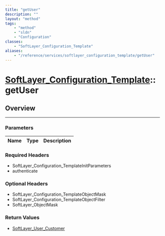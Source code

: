 ```yaml
---
title: "getUser"
description: ""
layout: "method"
tags:
    - "method"
    - "sldn"
    - "Configuration"
classes:
    - "SoftLayer_Configuration_Template"
aliases:
    - "/reference/services/softlayer_configuration_template/getUser"
---
```

# [SoftLayer_Configuration_Template](/reference/services/SoftLayer_Configuration_Template)::getUser




## Overview 


-----

### Parameters 
|Name | Type | Description |
| --- | --- | --- |


### Required Headers
* SoftLayer_Configuration_TemplateInitParameters
* authenticate


### Optional Headers
* SoftLayer_Configuration_TemplateObjectMask
* SoftLayer_Configuration_TemplateObjectFilter
* SoftLayer_ObjectMask

### Return Values
* <a href='/reference/datatypes/SoftLayer_User_Customer'>SoftLayer_User_Customer </a>




